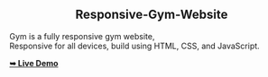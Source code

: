 <h2 align="center">Responsive-Gym-Website</h2>

  Gym is a fully responsive gym website, <br />Responsive for all devices, build using HTML, CSS, and JavaScript.

  <a href="https://YujiTech.github.io/grilli/"><strong>➥ Live Demo</strong></a>
